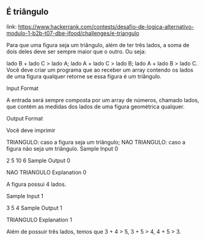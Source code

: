 ## É triângulo
link: https://www.hackerrank.com/contests/desafio-de-logica-alternativo-modulo-1-b2b-t07-dbe-ifood/challenges/e-triangulo

Para que uma figura seja um triângulo, além de ter três lados, a soma de dois deles deve ser sempre maior que o outro. Ou seja:

lado B + lado C > lado A;
lado A + lado C > lado B;
lado A + lado B > lado C.
Você deve criar um programa que ao receber um array contendo os lados de uma figura qualquer retorne se essa figura é um triângulo.

Input Format

A entrada será sempre composta por um array de números, chamado lados, que contém as medidas dos lados de uma figura geométrica qualquer.

Output Format

Você deve imprimir

TRIANGULO: caso a figura seja um triângulo;
NAO TRIANGULO: caso a figura não seja um triângulo.
Sample Input 0

2 5 10 6
Sample Output 0

NAO TRIANGULO
Explanation 0

A figura possui 4 lados.

Sample Input 1

3 5 4
Sample Output 1

TRIANGULO
Explanation 1

Além de possuir três lados, temos que 3 + 4 > 5, 3 + 5 > 4, 4 + 5 > 3.